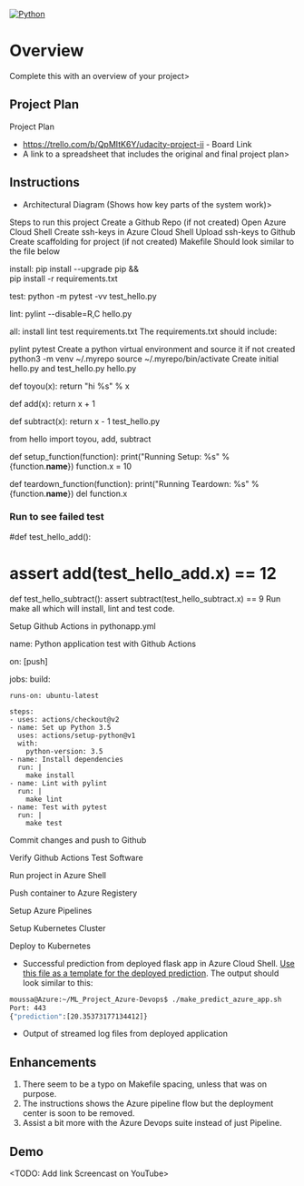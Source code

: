 [![Python](https://github.com/moseck-io/Azure_ML_Project2/actions/workflows/pythonapp.yml/badge.svg)](https://github.com/moseck-io/Azure_ML_Project2/actions/workflows/pythonapp.yml)

# Overview

Complete this with an overview of your project>

## Project Plan
Project Plan

* https://trello.com/b/QpMItK6Y/udacity-project-ii - Board Link
* A link to a spreadsheet that includes the original and final project plan>

## Instructions
 
* Architectural Diagram (Shows how key parts of the system work)>

Steps to run this project
Create a Github Repo (if not created)
Open Azure Cloud Shell
Create ssh-keys in Azure Cloud Shell
Upload ssh-keys to Github
Create scaffolding for project (if not created)
Makefile
Should look similar to the file below

install:
	pip install --upgrade pip &&\
		pip install -r requirements.txt

test:
	python -m pytest -vv test_hello.py


lint:
	pylint --disable=R,C hello.py

all: install lint test
requirements.txt
The requirements.txt should include:

pylint
pytest
Create a python virtual environment and source it if not created
python3 -m venv ~/.myrepo
source ~/.myrepo/bin/activate
Create initial hello.py and test_hello.py
hello.py

def toyou(x):
    return "hi %s" % x


def add(x):
    return x + 1


def subtract(x):
    return x - 1
test_hello.py

from hello import toyou, add, subtract


def setup_function(function):
    print("Running Setup: %s" % {function.__name__})
    function.x = 10


def teardown_function(function):
    print("Running Teardown: %s" % {function.__name__})
    del function.x


### Run to see failed test
#def test_hello_add():
#    assert add(test_hello_add.x) == 12

def test_hello_subtract():
    assert subtract(test_hello_subtract.x) == 9
Run make all which will install, lint and test code.

Setup Github Actions in pythonapp.yml

name: Python application test with Github Actions

on: [push]

jobs:
  build:

    runs-on: ubuntu-latest

    steps:
    - uses: actions/checkout@v2
    - name: Set up Python 3.5
      uses: actions/setup-python@v1
      with:
        python-version: 3.5
    - name: Install dependencies
      run: |
        make install
    - name: Lint with pylint
      run: |
        make lint
    - name: Test with pytest
      run: |
        make test
Commit changes and push to Github

Verify Github Actions Test Software

Run project in Azure Shell

Push container to Azure Registery

Setup Azure Pipelines

Setup Kubernetes Cluster

Deploy to Kubernetes

* Successful prediction from deployed flask app in Azure Cloud Shell.  [Use this file as a template for the deployed prediction](https://github.com/udacity/nd082-Azure-Cloud-DevOps-Starter-Code/blob/master/C2-AgileDevelopmentwithAzure/project/starter_files/flask-sklearn/make_predict_azure_app.sh).
The output should look similar to this:

```bash
moussa@Azure:~/ML_Project_Azure-Devops$ ./make_predict_azure_app.sh
Port: 443
{"prediction":[20.35373177134412]}
```

* Output of streamed log files from deployed application

> 

## Enhancements

1) There seem to be a typo on Makefile spacing, unless that was on purpose.
2) The instructions shows the Azure pipeline flow but the deployment center is soon to be removed.
3) Assist a bit more with the Azure Devops suite instead of just Pipeline.

## Demo 

<TODO: Add link Screencast on YouTube>


